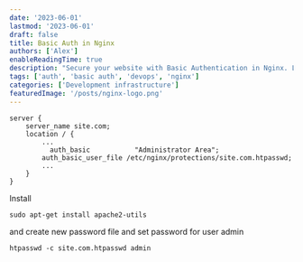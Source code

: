 ```yaml
---
date: '2023-06-01'
lastmod: '2023-06-01'
draft: false
title: Basic Auth in Nginx
authors: ['Alex']
enableReadingTime: true
description: "Secure your website with Basic Authentication in Nginx. Learn how to set up .htpasswd, configure Nginx, and protect your web directories with a simple login prompt."
tags: ['auth', 'basic auth', 'devops', 'nginx']
categories: ['Development infrastructure']
featuredImage: '/posts/nginx-logo.png'
---
```


```
server {
    server_name site.com;
    location / {
        ...
	      auth_basic           "Administrator Area";
        auth_basic_user_file /etc/nginx/protections/site.com.htpasswd;
        ...
    }
}
```
Install
```
sudo apt-get install apache2-utils
```
and create new password file and set password for user admin
```
htpasswd -c site.com.htpasswd admin
```

